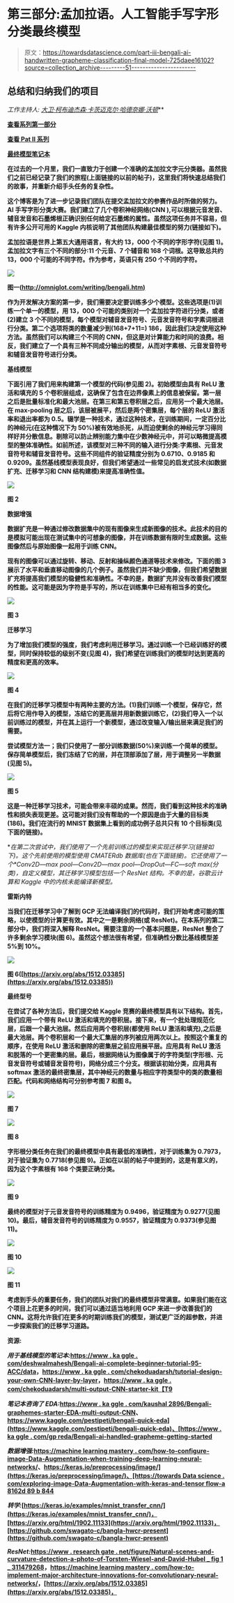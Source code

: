 # 第三部分:孟加拉语。人工智能手写字形分类最终模型

> 原文：<https://towardsdatascience.com/part-iii-bengali-ai-handwritten-grapheme-classification-final-model-725daee16102?source=collection_archive---------51----------------------->

## 总结和归纳我们的项目

*工作主持人:* [*大卫·柯布迪*](https://medium.com/u/abe8cf70429?source=post_page-----725daee16102--------------------------------)*[*杰森·卡茨*](https://medium.com/u/da8692cb0f64?source=post_page-----725daee16102--------------------------------)*[*迈克尔·哈德*](https://medium.com/u/8c20c2ac3641?source=post_page-----725daee16102--------------------------------)*[*奈娜·沃顿*](https://medium.com/u/29b5f12bdec0?source=post_page-----725daee16102--------------------------------)***

**[**查看系列第一部分**](/bengali-ai-handwritten-grapheme-classification-adaa73762754)**

**[**查看 Pat II 系列**](https://medium.com/@michael_harder/part-ii-bengali-ai-handwritten-grapheme-classification-model-enhancements-20961b0805f)**

**[**最终模型笔记本**](https://www.kaggle.com/jasonkatz33/cnn-draft)**

**在过去的一个月里，我们一直致力于创建一个准确的孟加拉文字元分类器。虽然我们之前已经记录了我们的旅程(上面链接的以前的帖子)，这里我们将快速总结我们的故事，并重新介绍手头任务的复杂性。**

**这个博客是为了进一步记录我们团队在提交孟加拉文的参赛作品时所做的努力。AI 手写字形分类大赛。我们建立了几个卷积神经网络(CNN ),可以根据元音发音、辅音发音和石墨烯根正确识别任何给定石墨烯的属性。虽然这项任务并不容易，但有许多公开可用的 Kaggle 内核说明了其他团队构建最佳模型的努力(链接如下)。**

**孟加拉语是世界上第五大通用语言，有大约 13，000 个不同的字形字符(见图 1)。孟加拉文字有三个不同的部分:11 个元音、7 个辅音和 168 个词根。这导致总共约 13，000 个可能的不同字符。作为参考，英语只有 250 个不同的字符。**

**![](img/adf314c7aa1fd3596992b416de511717.png)**

**图一([http://omniglot.com/writing/bengali.htm)](https://omniglot.com/writing/bengali.htm)**

**作为开发解决方案的第一步，我们需要决定要训练多少个模型。这些选项是(1)训练一个单一的模型，用 13，000 个可能的类别对一个孟加拉字符进行分类，或者(2)建立 3 个不同的模型，每个模型对辅音发音符号、元音发音符号和字素词根进行分类。第二个选项将类的数量减少到(168+7+11=) 186，因此我们决定使用这种方法。虽然我们可以构建三个不同的 CNN，但这是对计算能力和时间的浪费。相反，我们建立了一个具有三种不同成分输出的模型，从而对字素根、元音发音符号和辅音发音符号进行分类。**

****基线模型****

**下面引用了我们用来构建第一个模型的代码(参见图 2)。初始模型由具有 ReLU 激活和填充的 5 个卷积层组成，这确保了包含在边界像素上的信息被保留。第一层之后是批量标准化和最大池层。在第三和第五卷积层之后，应用另一个最大池层。在 max-pooling 层之后，该层被展平，然后是两个密集层，每个层的 ReLU 激活率和退出率都为 0.5。辍学是一种技术，通过这种技术，在训练期间，一定百分比的神经元(在这种情况下为 50%)被有效地杀死，从而迫使剩余的神经元学习得同样好并分散信息。剔除可以防止辨别能力集中在少数神经元中，并可以略微提高模型的整体准确性。如前所述，该模型对三种不同的输入进行分类:字素根、元音发音符号和辅音发音符号。这些不同组件的验证精度分别为 0.6710、0.9185 和 0.9209。虽然基线模型表现良好，但我们希望通过一些常见的启发式技术(如数据扩充、迁移学习和 CNN 结构建模)来提高准确性值。**

**![](img/5216541173107464810a29f1efc94237.png)**

**图 2**

****数据增强****

**数据扩充是一种通过修改数据集中的现有图像来生成新图像的技术。此技术的目的是模拟可能出现在测试集中的可想象的图像，并在训练数据有限时生成数据。这些图像然后与原始图像一起用于训练 CNN。**

**现有的图像可以通过旋转、移动、反射和操纵颜色通道等技术来修改。下面的图 3 展示了水平和垂直移动图像的几个例子。虽然我们并不缺少图像，但我们希望数据扩充将提高我们模型的稳健性和准确性。不幸的是，数据扩充并没有改善我们模型的性能。这可能是因为字符是手写的，所以在训练集中已经有相当多的变化。**

**![](img/278637023f451aaf967290122b54c1de.png)**

**图 3**

****迁移学习****

**为了增加我们模型的强度，我们考虑利用迁移学习。通过训练一个已经训练好的模型，同时保持较低的级别不变(见图 4)，我们希望在训练我们的模型时达到更高的精度和更高的效率。**

**![](img/fdfbf06439bf4e0c33eb444bee5305c7.png)**

**图 4**

**在我们的迁移学习模型中有两种主要的方法。(1)我们训练一个模型，保存它，然后将它用作导入的模型，冻结它的更高层并用新数据训练它，(2)我们导入一个以前训练过的模型，并在其上运行一个新模型，通过改变输入/输出层来满足我们的需要。**

**尝试模型方法一；我们只使用了一部分训练数据(50%)来训练一个简单的模型。保存简单模型后，我们冻结了它的层，并在顶部添加了层，用于调整另一半数据(见图 5)。**

**![](img/a47275cd15dae0dfe56fea9e18af6d44.png)**

**图 5**

**这是一种迁移学习技术，可能会带来丰硕的成果。然而，我们看到这种技术的准确性和损失表现更差。这可能对我们没有帮助的一个原因是由于大量的目标类(186)。我们在流行的 MNIST 数据集上看到的成功例子总共只有 10 个目标类(见下面的链接)。**

**在第二次尝试中，我们使用了一个先前训练过的模型来实现迁移学习(链接如下)。这个先前使用的模型使用 CMATERdb 数据库(也在下面链接)。它还使用了一个*Conv2D—max pool—Conv2D—max pool—DropOut—FC—soft max(分类)，*自定义模型，其迁移学习模型包括一个 ResNet 结构。不幸的是，谷歌云计算和 Kaggle 中的内核未能编译新模型。**

****雷斯内特****

**当我们在迁移学习中了解到 GCP 无法编译我们的代码时，我们开始考虑可能的策略，以使模型的计算更有效。其中之一是剩余网络(或 ResNet)。在本系列的第二部分中，我们将深入解释 ResNet。需要注意的一个基本问题是，ResNet 整合了许多剩余学习模块(图 6)。虽然这个想法很有希望，但准确性分数比基线模型差 5%到 10%。**

**![](img/fb0fe41a21172d29872b07b328a6d844.png)**

**图 6([https://arxiv.org/abs/1512.03385](https://arxiv.org/abs/1512.03385))**

****最终型号****

**在尝试了各种方法后，我们提交给 Kaggle 竞赛的最终模型具有以下结构。首先，我们应用一个带有 ReLU 激活和填充的卷积层。接下来，有一个批处理规范化层，后跟一个最大池层。然后应用两个卷积层(都使用 ReLU 激活和填充),之后是最大池层。两个卷积层和一个最大汇集层的序列被应用两次以上。按照这个重复的顺序，在使用 ReLU 激活和删除的密集层之前应用展平层。应用具有 ReLU 激活和脱落的一个更密集的层。最后，根据网络认为图像属于的字符类型(字形根、元音发音符号或辅音发音符号)，网络分成三个分支。根据该初始分类，应用具有 softmax 激活的最终密集层，其中神经元的数量与相应字符类型中的类的数量相匹配。代码和网络结构可分别参考图 7 和图 8。**

**![](img/bce468b8285dffc5dc1b78207f48cfdc.png)**

**图 7**

**![](img/2be3dcc2d50ad15d0ff98520263ac62e.png)**

**图 8**

**字形根分类任务在我们的最终模型中具有最低的准确性，对于训练集为 0.7973，对于验证集为 0.7718(参见图 9)。正如在以前的帖子中提到的，这是有意义的，因为这个字素根有 168 个类要正确分类。**

**![](img/efcb42e4b24d48454dcddabe223c7b5c.png)**

**图 9**

**最终的模型对于元音发音符号的训练精度为 0.9496，验证精度为 0.9277(见图 10)。最后，辅音发音符号的训练精度为 0.9557，验证精度为 0.9373(参见图 11)。**

**![](img/40080449a59711abacb9e627b34605b2.png)**

**图 10**

**![](img/2e43c9d1344cd350f4e3af56d577ca7b.png)**

**图 11**

**考虑到手头的重要任务，我们的团队对我们的最终模型非常满意。如果我们能在这个项目上花更多的时间，我们可以通过适当地利用 GCP 来进一步改善我们的 CNN。这将允许我们在更多的时期训练我们的模型，测试更广泛的超参数，并进一步探索我们的迁移学习道路。**

****资源:****

***用于基线模型的笔记本:*[https://www . ka ggle . com/deshwalmahesh/Bengali-ai-complete-beginner-tutorial-95-ACC/data](https://www.kaggle.com/deshwalmahesh/bengali-ai-complete-beginner-tutorial-95-acc/data)，[https://www . ka ggle . com/chekoduadarsh/tutorial-design-your-own-CNN-layer-by-layer](https://www.kaggle.com/chekoduadarsh/tutorial-design-your-own-cnn-layer-by-layer)，[https://www . ka ggle . com/chekoduadarsh/multi-output-CNN-starter-kit【T9](https://www.kaggle.com/chekoduadarsh/multi-output-cnn-starter-kit)**

***笔记本咨询了 EDA:*[https://www . ka ggle . com/kaushal 2896/Bengali-graphemes-starter-EDA-multi-output-CNN](https://www.kaggle.com/kaushal2896/bengali-graphemes-starter-eda-multi-output-cnn)、[https://www.kaggle.com/pestipeti/bengali-quick-eda](https://www.kaggle.com/pestipeti/bengali-quick-eda)、[https://www . ka ggle . com/gp reda/Bengali-ai-handled-grapheme-getting-started](https://www.kaggle.com/gpreda/bengali-ai-handwritten-grapheme-getting-started)**

***数据增强:*[https://machine learning mastery . com/how-to-configure-image-Data-Augmentation-when-training-deep-learning-neural-networks/](https://machinelearningmastery.com/how-to-configure-image-data-augmentation-when-training-deep-learning-neural-networks/)、[https://keras.io/preprocessing/image/](https://keras.io/preprocessing/image/)、[https://towards Data science . com/exploring-image-Data-Augmentation-with-keras-and-tensor flow-a 8162d 89 b 844](/exploring-image-data-augmentation-with-keras-and-tensorflow-a8162d89b844)**

***转学:*[https://keras.io/examples/mnist_transfer_cnn/](https://keras.io/examples/mnist_transfer_cnn/)，[https://arxiv.org/html/1902.11133](https://arxiv.org/html/1902.11133)，[https://github.com/swagato-c/bangla-hwcr-present](https://github.com/swagato-c/bangla-hwcr-present)**

***ResNet:*[https://www . research gate . net/figure/Natural-scenes-and-curvature-detection-a-photo-of-Torsten-Wiesel-and-David-Hubel _ fig 1 _ 311479268](https://www.researchgate.net/figure/Natural-scenes-and-curvature-detection-a-Photograph-of-Torsten-Wiesel-and-David-Hubel_fig1_311479268)，[https://machine learning mastery . com/how-to-implement-major-architecture-innovations-for-convolutionary-neural-networks/](https://machinelearningmastery.com/how-to-implement-major-architecture-innovations-for-convolutional-neural-networks/)，[https://arxiv.org/abs/1512.03385](https://arxiv.org/abs/1512.03385)，**